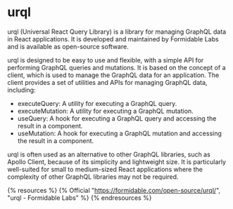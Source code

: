 # urql

urql (Universal React Query Library) is a library for managing GraphQL data in React applications. It is developed and maintained by Formidable Labs and is available as open-source software.

urql is designed to be easy to use and flexible, with a simple API for performing GraphQL queries and mutations. It is based on the concept of a client, which is used to manage the GraphQL data for an application. The client provides a set of utilities and APIs for managing GraphQL data, including:

- executeQuery: A utility for executing a GraphQL query.
- executeMutation: A utility for executing a GraphQL mutation.
- useQuery: A hook for executing a GraphQL query and accessing the result in a component.
- useMutation: A hook for executing a GraphQL mutation and accessing the result in a component.

urql is often used as an alternative to other GraphQL libraries, such as Apollo Client, because of its simplicity and lightweight size. It is particularly well-suited for small to medium-sized React applications where the complexity of other GraphQL libraries may not be required.

{% resources %}
  {% Official "https://formidable.com/open-source/urql/", "urql - Formidable Labs" %}
{% endresources %}
